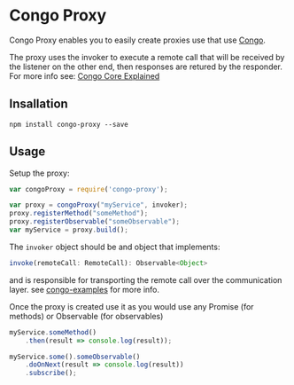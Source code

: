 # Congo Proxy
Congo Proxy enables you to easily create proxies use that use [Congo](https://github.com/Soluto/congo-core).

The proxy uses the invoker to execute a remote call that will be received by the listener on the other end, then responses are retured by the responder. For more info see: [Congo Core Explained](https://github.com/Soluto/congo-core/blob/master/congo-core-java/README.md)

## Insallation
```
npm install congo-proxy --save
```

## Usage
Setup the proxy:
```javascript
var congoProxy = require('congo-proxy');

var proxy = congoProxy("myService", invoker);
proxy.registerMethod("someMethod");
proxy.registerObservable("someObservable");
var myService = proxy.build();
```
The ```invoker``` object should be and object that implements:
```javascript
invoke(remoteCall: RemoteCall): Observable<Object>
```
and is responsible for transporting the remote call over the communication layer. 
see [congo-examples](https://github.com/Soluto/congo-examples) for more info.

Once the proxy is created use it as you would use any Promise (for methods) or Observable (for observables)
```javascript
myService.someMethod()
    .then(result => console.log(result));

myService.some().someObservable()
    .doOnNext(result => console.log(result))
    .subscribe();
```

